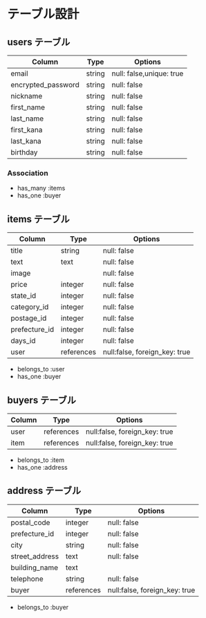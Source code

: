 # テーブル設計

## users テーブル

| Column   | Type   | Options     |
| -------- | ------ | ----------- |
| email    | string |null: false,unique: true  |
| encrypted_password| string | null: false |
|nickname  | string | null: false |
|first_name| string | null: false |
|last_name | string | null: false |
|first_kana| string | null: false |
|last_kana | string | null: false |
| birthday | string | null: false |


### Association

- has_many :items
- has_one :buyer

## items テーブル

| Column    | Type       | Options     |
| ------    | ---------- | ----------- |
| title     | string     | null: false |
| text      | text       | null: false |
| image     |            | null: false |
| price     | integer    | null: false |
| state_id  | integer    | null: false |
|category_id| integer    | null: false |
| postage_id| integer    | null: false |
|prefecture_id | integer | null: false |
| days_id   | integer    | null: false |
| user      | references | null:false, foreign_key: true |

- belongs_to :user
- has_one :buyer

 ## buyers テーブル

| Column    | Type       | Options     |
| ------    | ---------- | ----------- |
| user      | references | null:false, foreign_key: true |
| item      | references | null:false, foreign_key: true |

- belongs_to :item
- has_one :address

## address テーブル

| Column       | Type       | Options     |
| ---------    | ---------- | ----------- |
|postal_code   | integer    | null: false |
|prefecture_id | integer    | null: false |
| city         | string     | null: false |
|street_address| text       | null: false |
|building_name | text       |             |
|telephone     | string     | null: false |
| buyer        | references | null:false, foreign_key: true|

- belongs_to :buyer